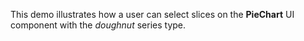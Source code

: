This demo illustrates how a&nbsp;user can select slices on&nbsp;the **PieChart** UI component with the _doughnut_ series type.